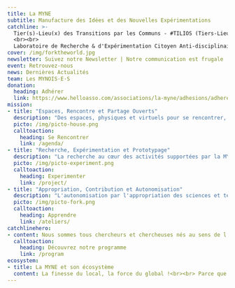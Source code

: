 ```yaml
---
title: La MYNE
subtitle: Manufacture des Idées et des Nouvelles Expérimentations
catchline: >-
  Tier(s)-Lieu(x) des Transitions par les Communs - #TILIOS (Tiers-Lieux Libres et Open-Source)
  <br><br>
  Laboratoire de Recherche & d'Expérimentation Citoyen Anti-disciplinaire
cover: /img/forktheworld.jpg
newsletter: Suivez notre Newsletter | Notre communication est frugale
event: Retrouvez-nous
news: Dernières Actualités
team: Les MYNOIS·E·S
donation:
  heading: Adhérer
  link: https://www.helloasso.com/associations/la-myne/adhesions/adherer-a-la-myne-en-2018
mission:
- title: "Espaces, Rencontre et Partage Ouverts"
  description: "Des espaces, physiques et virtuels pour se rencontrer, échanger, partager, travailler et expérimenter: Le Seri[O]us Space - pour Coworker, le N[O]t So Seri[O]us Space - pour Coparler, le Lab[O] - pour expérimenter, l'Atel[I]er - pour créer, le Jardin - pour vos envies permacoles et la communauté."
  picto: /img/picto-house.png
  calltoaction:
    heading: Se Rencontrer
    link: /agenda/
- title: "Recherche, Expérimentation et Prototypage"
  description: "La recherche au cœur des activités supportées par la MYNE: c'est un Laboratoire ouvert citoyen s'appuyant sur l'expérimentation libre et ouverte, au sein d'espaces physique et au delà. C'est un espace, non défini, de liberté et d'expérimentation au service des projet citoyens soutenables, par toutes et tous."
  picto: /img/picto-experiment.png
  calltoaction:
    heading: Experimenter
    link: /project/
- title: "Appropriation, Contribution et Autonomisation"
  description: "L'autonomisation par l'appropriation des sciences et techniques et de la complexité du monde, ainsi que par le faire et l'apprentissage pair-à-pair est facilitée et permise par la contribution de toutes et tous. Le commun sert ici tant de valeur que de pratique à la mise en capacité d'agir au sein de la communauté."
  picto: /img/picto-fork.png
  calltoaction:
    heading: Apprendre
    link: /ateliers/
catchlinehero:
- content: Nous sommes tous chercheurs et chercheuses nés au sens de l‘expérimentateur qui teste et valide ou invalide ses hypothèses au travers de l’expérience, ou de l’inventeur qui va à la découverte des possibles - L'Aventure Ordinaire, Rapport d'Activité 2015 La Paillasse Saône.
  calltoaction:
    heading: Découvrez notre programme
    link: /program
ecosystem:
- title: La MYNE et son écosystème
  content: La finesse du local, la force du global !<br><br> Parce que la communauté de la MYNE repose sur des modes de partenariat, de collaboration et d’intelligence collective s'incarnant dans des démarches de réciprocité, elle s’inscrit dans un écosystème fortement interconnecté globalement et soudé localement.
---
```

